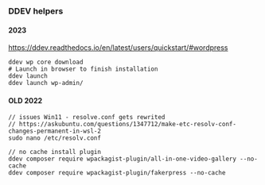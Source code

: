 ### DDEV helpers

#### 2023
https://ddev.readthedocs.io/en/latest/users/quickstart/#wordpress

    ddev wp core download
    # Launch in browser to finish installation
    ddev launch
    ddev launch wp-admin/






#### OLD 2022

    // issues Win11 - resolve.conf gets rewrited
    // https://askubuntu.com/questions/1347712/make-etc-resolv-conf-changes-permanent-in-wsl-2
    sudo nano /etc/resolv.conf

    // no cache install plugin 
    ddev composer require wpackagist-plugin/all-in-one-video-gallery --no-cache
    ddev composer require wpackagist-plugin/fakerpress --no-cache
